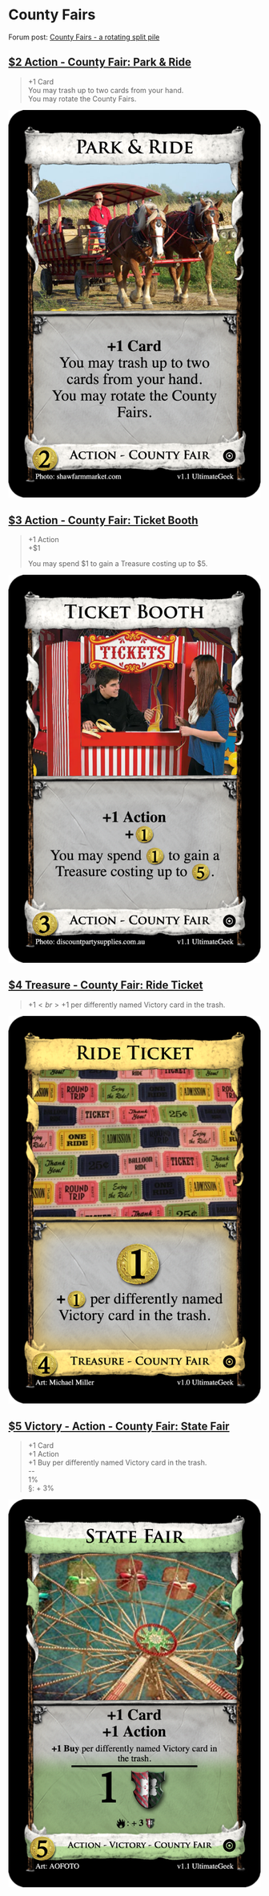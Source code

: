 # County Fairs
Forum post: [County Fairs - a rotating split pile](http://forum.dominionstrategy.com/index.php?topic=21157.msg890070#msg890070)

## [$2 Action - County Fair: Park & Ride](https://shardofhonor.github.io/dominion-card-generator/index.html?title=Park%20%26%20Ride&description=%2B1%20Card%0AYou%20may%20trash%20up%20to%20two%20cards%20from%20your%20hand.%0AYou%20may%20rotate%20the%20County%20Fairs.&type=Action%20-%20County%20Fair&credit=Photo%3A%20shawfarmmarket.com&creator=v1.1%20UltimateGeek&price=%242&preview=&type2=&color2split=1&boldkeys=&picture-x=1&picture-y=-0.23&picture-zoom=1&picture=https%3A%2F%2Fshawfarmmarket.com%2Fcontent%2Fmedia%2FFallHayrides%2FHayrideHorseDrawn1.jpg&expansion=https%3A%2F%2Fcdn4.iconfinder.com%2Fdata%2Ficons%2Fionicons%2F512%2Ficon-disc-512.png&custom-icon=&color0=0&color1=0&size=0)

> +1 Card <br>
> You may trash up to two cards from your hand. <br>
> You may rotate the County Fairs. <br>

![](cf-park-n-ride.png)


## [$3 Action - County Fair: Ticket Booth](https://shardofhonor.github.io/dominion-card-generator/index.html?title=Ticket%20Booth&description=%2B1%20Action%0A%2B%241%0A%0AYou%20may%20spend%20%241%20to%20gain%20a%20Treasure%20costing%20up%20to%20%245.&type=Action%20-%20County%20Fair&credit=Photo%3A%20discountpartysupplies.com.au&creator=v1.1%20UltimateGeek&price=%243&preview=&type2=&color2split=1&boldkeys=&picture-x=-0.06&picture-y=0.67&picture-zoom=1.2&picture=https%3A%2F%2Fwww.discountpartysupplies.com.au%2Fmedia%2Fcatalog%2Fproduct%2Fc%2Fi%2Fcirdepp04_2_.jpg%3Fquality%3D80%26bg-color%3D255%2C255%2C255%26fit%3Dbounds%26height%3D700%26width%3D700%26canvas%3D700%3A700&expansion=https%3A%2F%2Fcdn4.iconfinder.com%2Fdata%2Ficons%2Fionicons%2F512%2Ficon-disc-512.png&custom-icon=&color0=0&color1=0&size=0)

> +1 Action <br>
> +$1
>
> You may spend $1 to gain a Treasure costing up to $5.

![](cf-ticket-booth.png)

## [$4 Treasure - County Fair: Ride Ticket](https://shardofhonor.github.io/dominion-card-generator/index.html?title=Ride%20Ticket&description=%241%0A%2B%241%20per%20differently%20named%20Victory%20card%20in%20the%20trash.%0A&type=Treasure%20-%20County%20Fair&credit=Art%3A%20Michael%20Miller&creator=v1.0%20UltimateGeek&price=%244&preview=&type2=&color2split=1&boldkeys=&picture-x=-0.06&picture-y=0.67&picture-zoom=1.2&picture=https%3A%2F%2Fi.etsystatic.com%2F17695223%2Fr%2Fil%2F236309%2F2435910985%2Fil_570xN.2435910985_8gza.jpg&expansion=https%3A%2F%2Fcdn4.iconfinder.com%2Fdata%2Ficons%2Fionicons%2F512%2Ficon-disc-512.png&custom-icon=&color0=1&color1=0&size=0)

> +$1 <br>
> +$1 per differently named Victory card in the trash.

![](cf-ride-ticket.png)

## [$5 Victory - Action - County Fair: State Fair](https://shardofhonor.github.io/dominion-card-generator/index.html?title=State%20Fair&description=%2B1%20Card%0A%2B1%20Action%0A%2B1%20Buy%20per%20differently%20named%20Victory%20card%20in%20the%20trash.%0A-%0A1%25%0A%C2%A7%3A%20%2B%203%25&type=Action%20-%20Victory%20-%20County%20Fair&credit=Art%3A%20AOFOTO&creator=v1.1%20UltimateGeek&price=%245&preview=&type2=&color2split=1&boldkeys=&picture-x=-0.06&picture-y=-0.08&picture-zoom=1.1&picture=https%3A%2F%2Fm.media-amazon.com%2Fimages%2FI%2F71sQwhDGV1L._AC_SX355_.jpg&expansion=https%3A%2F%2Fcdn4.iconfinder.com%2Fdata%2Ficons%2Fionicons%2F512%2Ficon-disc-512.png&custom-icon=https%3A%2F%2Ftrello.com%2F1%2Fcards%2F6242c46dc5dc0c3b8828597f%2Fattachments%2F6242c5cc879b28274e5427e2%2Fdownload%2FBurnAbilityIcon.png&color0=2&color1=1&size=0)

> +1 Card <br>
> +1 Action <br>
> +1 Buy per differently named Victory card in the trash. <br>
> -- <br>
> 1% <br>
> §: + 3%

![](cf-state-fair.png)
